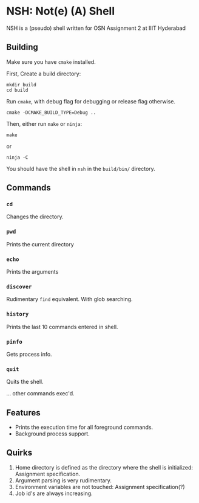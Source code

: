 # NSH: Not(e) (A) Shell

NSH is a (pseudo) shell written for OSN Assignment 2 at IIIT Hyderabad

## Building

Make sure you have `cmake` installed. 

First, Create a build directory:

```
mkdir build
cd build
```

Run `cmake`, with debug flag for debugging or release flag otherwise.

```
cmake -DCMAKE_BUILD_TYPE=Debug ..
```

Then, either run `make` or `ninja`:

```
make
```
or

```
ninja -C
```

You should have the shell in `nsh` in the `build/bin/` directory.

## Commands

### `cd`
Changes the directory.

### `pwd`
Prints the current directory

### `echo`
Prints the arguments

### `discover`
Rudimentary `find` equivalent. With glob searching.

### `history`
Prints the last 10 commands entered in shell.

### `pinfo`
Gets process info.

### `quit`
Quits the shell.

... other commands exec'd.

## Features

- Prints the execution time for all foreground commands.
- Background process support.

## Quirks

1. Home directory is defined as the directory where the shell is initialized: Assignment specification.
1. Argument parsing is very rudimentary.
1. Environment variables are not touched: Assignment specification(?)
1. Job id's are always increasing.